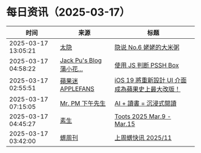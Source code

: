 ﻿# 每日资讯（2025-03-17）

|时间|来源|标题|
|---|---|---|
|2025-03-17 13:05:21|[太隐](https://wangyurui.com/feed.xml)|[隐说 No.6 姥姥的大米粥](https://wangyurui.com/posts/yin-shuo-no-6-xie-zuo-shi-zui-xiao-dan-wei-de-zi-c0bc69ef)|
|2025-03-17 04:58:22|[Jack Pu's Blog 蒲小花...](https://www.jackpu.com/rss/)|[使用 JS 判断 PSSH Box](https://www.jackpu.com/shi-yong-js-pan-duan-pssh-box/)|
|2025-03-17 02:55:51|[蘋果迷 APPLEFANS](https://applefans.today/feed/)|[iOS 19 將重新設計 UI 介面 成為蘋果史上最大改版！](https://applefans.today/2025-03-ios-19-new-ui-like-visionos-rumors/)|
|2025-03-17 07:15:05|[Mr. PM 下午先生](http://feeds.feedburner.com/pmmustknow)|[AI + 讀書 = 沉浸式閱讀](https://mrpm.cc/1766/)|
|2025-03-17 04:45:27|[素生](http://z.arlmy.me/atom.xml)|[Toots 2025 Mar.9 - Mar.15](http://z.arlmy.me/posts/MastodonArchives/2025/MastodonTootsArchives_20250315/)|
|2025-03-17 03:42:00|[蠎周刊](https://weekly.pychina.org/feeds/all.atom.xml)|[上周蠎快讯 2025/11](https://weekly.pychina.org/pyrecap/pyrw-2511.html)|
